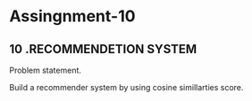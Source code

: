 # Assingnment-10
## 10 .RECOMMENDETION SYSTEM
Problem statement.

Build a recommender system by using cosine simillarties score.


